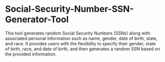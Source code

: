 # Social-Security-Number-SSN-Generator-Tool
This tool generates random Social Security Numbers (SSNs) along with associated personal information such as name, gender, date of birth, state, and race. It provides users with the flexibility to specify their gender, state of birth, race, and date of birth, and then generates a random SSN based on the provided information.

